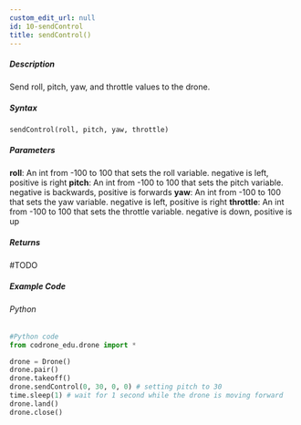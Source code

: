 ```yaml
---
custom_edit_url: null
id: 10-sendControl
title: sendControl()
---
```


##### Description

Send roll, pitch, yaw, and throttle values to the drone.

##### Syntax
```sendControl(roll, pitch, yaw, throttle)```

##### Parameters

**roll**: An int from -100 to 100 that sets the roll variable. negative is left, positive is right
**pitch**: An int from -100 to 100 that sets the pitch variable. negative is backwards, positive is forwards
**yaw**: An int from -100 to 100 that sets the yaw variable. negative is left, positive is right
**throttle**: An int from -100 to 100 that sets the throttle variable. negative is down, positive is up

##### Returns

#TODO

##### Example Code
###### Python
```python
#Python code
from codrone_edu.drone import *

drone = Drone()
drone.pair()
drone.takeoff()
drone.sendControl(0, 30, 0, 0) # setting pitch to 30
time.sleep(1) # wait for 1 second while the drone is moving forward
drone.land()
drone.close()
```